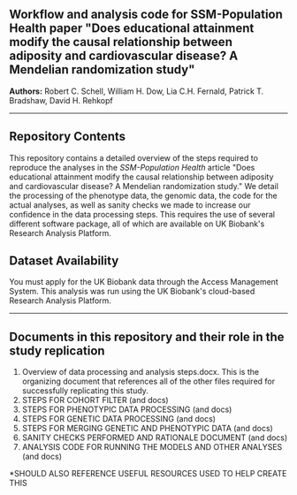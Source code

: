 

Workflow and analysis code for SSM-Population Health paper "Does educational attainment modify the causal relationship between adiposity and cardiovascular disease? A Mendelian randomization study"
------------

__Authors:__ Robert C. Schell,
William H. Dow,
Lia C.H. Fernald,
Patrick T. Bradshaw,
David H. Rehkopf







---

Repository Contents
------------

This repository contains a detailed overview of the steps required to reproduce the analyses in the _SSM-Population Health_ article "Does educational attainment modify the causal relationship between adiposity and cardiovascular disease? A Mendelian randomization study."
We detail the processing of the phenotype data, the genomic data, the code for the actual analyses, as well as sanity checks we made to increase our confidence in the data processing steps. This requires the use of several different software package, all of which are available on UK Biobank's Research Analysis Platform.

Dataset Availability
-----------

You must apply for the UK Biobank data through the Access Management System. This analysis was run using the UK Biobank's cloud-based Research Analysis Platform.

---

Documents in this repository and their role in the study replication
------------

1. Overview of data processing and analysis steps.docx. This is the organizing document that references all of the other files required for successfully replicating this study.
2. STEPS FOR COHORT FILTER (and docs)
3. STEPS FOR PHENOTYPIC DATA PROCESSING (and docs)
4. STEPS FOR GENETIC DATA PROCESSING (and docs)
5. STEPS FOR MERGING GENETIC AND PHENOTYPIC DATA (and docs)
6. SANITY CHECKS PERFORMED AND RATIONALE DOCUMENT (and docs)
7. ANALYSIS CODE FOR RUNNING THE MODELS AND OTHER ANALYSES (and docs)

*SHOULD ALSO REFERENCE USEFUL RESOURCES USED TO HELP CREATE THIS
